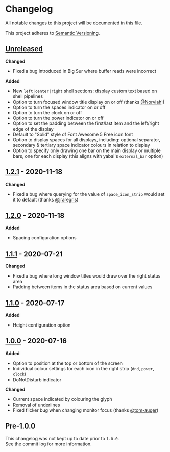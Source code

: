 # Changelog

All notable changes to this project will be documented in this file.

This project adheres to [Semantic Versioning](https://semver.org/spec/v2.0.0.html).

## [Unreleased](https://github.com/cmacrae/spacebar/compare/v1.2.1...HEAD)

**Changed**
- Fixed a bug introduced in Big Sur where buffer reads were incorrect

**Added**
- New `left|center|right` shell sections: display custom text based on shell pipelines
- Option to turn focused window title display on or off (thanks [@Norviah](https://github.com/Norviah)!)
- Option to turn the spaces indicator on or off
- Option to turn the clock on or off
- Option to turn the power indicator on or off
- Option to set the padding between the first/last item and the left/right edge of the display
- Default to "Solid" style of Font Awesome 5 Free icon font
- Option to display spaces for all displays, including: optional separator, secondary & tertiary space indicator colours in relation to display
- Option to specify only drawing one bar on the main display or multiple bars, one for each display (this aligns with yabai's `external_bar` option)

## [1.2.1](https://github.com/cmacrae/spacebar/releases/tag/v1.2.1) - 2020-11-18

**Changed**
- Fixed a bug where querying for the value of `space_icon_strip` would set it to default (thanks [@jraregris](https://github.com/jraregris))

## [1.2.0](https://github.com/cmacrae/spacebar/releases/tag/v1.2.0) - 2020-11-18

**Added**
- Spacing configuration options

## [1.1.1](https://github.com/cmacrae/spacebar/releases/tag/v1.1.1) - 2020-07-21

**Changed**
- Fixed a bug where long window titles would draw over the right status area
- Padding between items in the status area based on current values

## [1.1.0](https://github.com/cmacrae/spacebar/releases/tag/v1.1.0) - 2020-07-17

**Added**
- Height configuration option

## [1.0.0](https://github.com/cmacrae/spacebar/releases/tag/v1.0.0) - 2020-07-16

**Added**
- Option to position at the top or bottom of the screen
- Individual colour settings for each icon in the right strip (`dnd`, `power`, `clock`)
- DoNotDisturb indicator

**Changed**
- Current space indicated by colouring the glyph
- Removal of underlines
- Fixed flicker bug when changing monitor focus (thanks [@tom-auger](https://github.com/tom-auger))

## Pre-1.0.0
This changelog was not kept up to date prior to `1.0.0`.  
See the commit log for more information.
